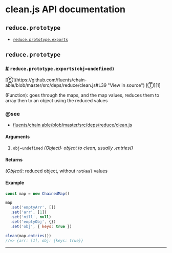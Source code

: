 # clean.js API documentation

<!-- div class="toc-container" -->

<!-- div -->

## `reduce.prototype`
* <a href="#reduce-prototype-exports">`reduce.prototype.exports`</a>

<!-- /div -->

<!-- /div -->

<!-- div class="doc-container" -->

<!-- div -->

## `reduce.prototype`

<!-- div -->

<h3 id="reduce-prototype-exports"><a href="#reduce-prototype-exports">#</a>&nbsp;<code>reduce.prototype.exports(obj=undefined)</code></h3>
[&#x24C8;](https://github.com/fluents/chain-able/blob/master/src/deps/reduce/clean.js#L39 "View in source") [&#x24C9;][1]

(Function): goes through the maps, and the map values, reduces them to array then to an object using the reduced values


### @see 

* <a href="https://github.com/fluents/chain-able/blob/master/src/deps/reduce/clean.js">fluents/chain able/blob/master/src/deps/reduce/clean.js</a>
#### Arguments
1. `obj=undefined` *(Object): object to clean, usually .entries()*

#### Returns
*(Object)*: reduced object, without `notReal` values

#### Example
```js
const map = new ChainedMap()

map
  .set('emptyArr', [])
  .set('arr', [1])
  .set('nill', null)
  .set('emptyObj', {})
  .set('obj', { keys: true })

clean(map.entries())
//=> {arr: [1], obj: {keys: true}}

```
---

<!-- /div -->

<!-- /div -->

<!-- /div -->

 [1]: #reduce.prototype "Jump back to the TOC."
